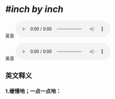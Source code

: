 # ***\#inch by inch*** 
英音
<audio src="./media/inch by inch1_AAC.aac" controls="controls"></audio>

美音
<audio src="./media/inch by inch2_AAC.aac" controls="controls"></audio>



  

英文释义
---
### 1.**缓慢地；一点一点地：**  


